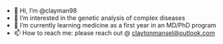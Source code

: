 - 👋 Hi, I’m @clayman98
- 👀 I’m interested in the genetic analysis of complex diseases
- 🌱 I’m currently learning medicine as a first year in an MD/PhD program
- 📫 How to reach me: please reach out @ claytonmansel@outlook.com

<!---
clayman98/clayman98 is a ✨ special ✨ repository because its `README.md` (this file) appears on your GitHub profile.
You can click the Preview link to take a look at your changes.
--->
